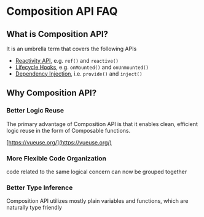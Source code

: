 # Composition API FAQ

## What is Composition API?

It is an umbrella term that covers the following APIs

- [Reactivity API](https://vuejs.org/api/reactivity-core), e.g. `ref()` and `reactive()`
- [Lifecycle Hooks](https://vuejs.org/api/composition-api-lifecycle), e.g. `onMounted()` and `onUnmounted()`
- [Dependency Injection](https://vuejs.org/api/composition-api-dependency-injection.html), i.e. `provide()` and `inject()`

## Why Composition API?

### Better Logic Reuse

The primary advantage of Composition API is that it enables clean, efficient logic reuse in the form of Composable functions.

[https://vueuse.org/](https://vueuse.org/)

### More Flexible Code Organization

code related to the same logical concern can now be grouped together

### Better Type Inference

Composition API utilizes mostly plain variables and functions, which are naturally type friendly


